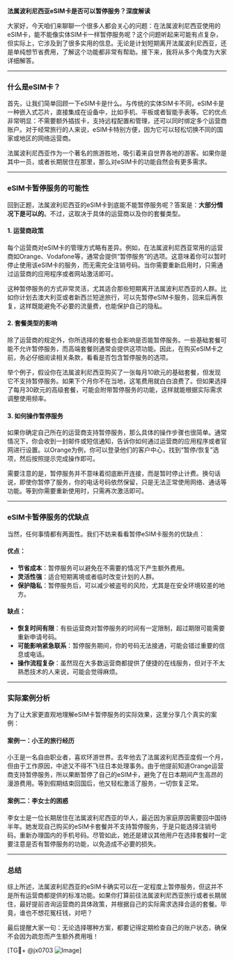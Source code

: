 **法属波利尼西亚eSIM卡是否可以暂停服务？深度解读**

大家好，今天咱们来聊聊一个很多人都会关心的问题：在法属波利尼西亚使用的eSIM卡，能不能像实体SIM卡一样暂停服务呢？这个问题听起来可能有点复杂，但实际上，它涉及到了很多实用的信息。无论是计划短期离开法属波利尼西亚，还是单纯想节省费用，了解这个功能都非常有帮助。接下来，我将从多个角度为大家详细解答。

---

### 什么是eSIM卡？

首先，让我们简单回顾一下eSIM卡是什么。与传统的实体SIM卡不同，eSIM卡是一种嵌入式芯片，直接集成在设备中，比如手机、平板或者智能手表等。它的优点非常明显：不需要额外插拔卡，支持远程配置和管理，还可以同时绑定多个运营商账户。对于经常旅行的人来说，eSIM卡特别方便，因为它可以轻松切换不同的国家或地区的网络运营商。

法属波利尼西亚作为一个著名的旅游胜地，吸引着来自世界各地的游客。如果你是其中一员，或者长期居住在那里，那么对eSIM卡的功能自然会有更多需求。

---

### eSIM卡暂停服务的可能性

回到正题，法属波利尼西亚的eSIM卡到底能不能暂停服务呢？答案是：**大部分情况下是可以的**。不过，这取决于具体的运营商以及你的套餐类型。

#### 1. **运营商政策**
每个运营商对eSIM卡的管理方式略有差异。例如，在法属波利尼西亚常用的运营商如Orange、Vodafone等，通常会提供“暂停服务”的选项。这意味着你可以暂时停止使用该eSIM卡的服务，而无需完全注销号码。当你需要重新启用时，只需通过运营商的应用程序或者网站激活即可。

这种暂停服务的方式非常灵活，尤其适合那些短期离开法属波利尼西亚的人群。比如你计划去澳大利亚或者新西兰短途旅行，可以先暂停eSIM卡服务，回来后再恢复，这样既能避免不必要的流量费，也能保护自己的隐私。

#### 2. **套餐类型的影响**
除了运营商的规定外，你所选择的套餐也会影响是否能暂停服务。一些基础套餐可能不允许暂停服务，而高端套餐则通常会提供这项功能。因此，在购买eSIM卡之前，务必仔细阅读相关条款，看看是否包含暂停服务的选项。

举个例子，假设你在法属波利尼西亚购买了一张每月10欧元的基础套餐，但发现它不支持暂停服务。如果下个月你不在当地，这笔费用就白白浪费了。但如果选择了每月30欧元的高级套餐，可能会附带暂停服务的功能，这样就能根据实际需求调整使用频率。

#### 3. **如何操作暂停服务**
如果你确定自己所在的运营商支持暂停服务，那么具体的操作步骤也很简单。通常情况下，你会收到一封邮件或短信通知，告诉你如何通过运营商的应用程序或者官网进行设置。以Orange为例，你可以登录他们的客户中心，找到“暂停/恢复”选项，然后按照提示完成操作即可。

需要注意的是，暂停服务并不意味着彻底断开连接，而是暂时停止计费。换句话说，即使你暂停了服务，你的电话号码依然保留，只是无法正常使用网络、通话等功能。等到你需要重新使用时，只需再次激活即可。

---

### eSIM卡暂停服务的优缺点

当然，任何事情都有两面性。我们不妨来看看暂停eSIM卡服务的优缺点：

#### 优点：
- **节省成本**：暂停服务可以避免在不需要的情况下产生额外费用。
- **灵活性强**：适合短期离境或者临时改变计划的人群。
- **保护隐私**：暂停服务后，可以减少被盗号的风险，尤其是在安全环境较差的地方。

#### 缺点：
- **恢复时间有限**：有些运营商对暂停服务的时间有一定限制，超过期限可能需要重新申请号码。
- **可能影响紧急联系**：暂停服务期间，你的号码无法接通，可能会错过重要的信息或电话。
- **操作流程复杂**：虽然现在大多数运营商都提供了便捷的在线服务，但对于不太熟悉技术的人来说，可能会觉得麻烦。

---

### 实际案例分析

为了让大家更直观地理解eSIM卡暂停服务的实际效果，这里分享几个真实的案例：

#### 案例一：小王的旅行经历
小王是一名自由职业者，喜欢环游世界。去年他去了法属波利尼西亚度假一个月，但由于工作原因，中途又不得不飞往日本处理事务。由于他提前知道Orange运营商支持暂停服务，所以果断暂停了自己的eSIM卡，避免了在日本期间产生高昂的漫游费用。等到假期结束回国后，他又轻松激活了服务，一切恢复正常。

#### 案例二：李女士的困惑
李女士是一位长期居住在法属波利尼西亚的华人，最近因为家庭原因需要回中国待半年。她发现自己购买的eSIM卡套餐并不支持暂停服务，于是只能选择注销号码，重新办理国内的手机号码。尽管如此，她还是建议其他用户在选择套餐时一定要注意是否有暂停服务的功能，以免造成不必要的损失。

---

### 总结

综上所述，法属波利尼西亚的eSIM卡确实可以在一定程度上暂停服务，但这并不是所有运营商都提供的标准功能。如果你打算前往法属波利尼西亚旅行或者长期居住，最好提前咨询运营商的具体政策，并根据自己的实际需求选择合适的套餐。毕竟，谁也不想花冤枉钱，对吧？

最后提醒大家一句：无论选择哪种方案，都要记得定期检查自己的账户状态，确保不会因为疏忽而产生额外费用哦！

[TG💪+ @jx0703 ![Image](https://github.com/user-attachments/assets/dbca1d08-cadb-493c-b0ec-ad6f7a83f270)]